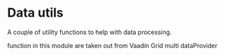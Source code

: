 # Data utils 

A couple of utility functions to help with data processing.

function in this module are taken out from Vaadin Grid multi dataProvider